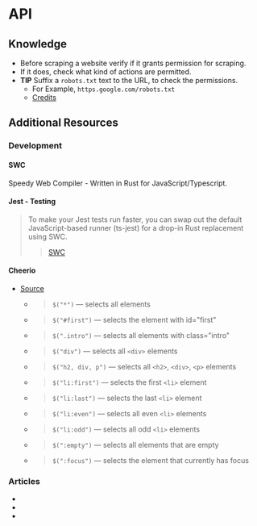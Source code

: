 # API

## Knowledge

- Before scraping a website verify if it grants permission for scraping.
- If it does, check what kind of actions are permitted.
- **TIP** Suffix a `robots.txt` text to the URL, to check the permissions.
  - For Example, `https.google.com/robots.txt`
  - [Credits](https://www.section.io/engineering-education/build-a-web-scraper-using-cheerio/)

## Additional Resources

### Development

#### SWC

Speedy Web Compiler - Written in Rust for JavaScript/Typescript.

#### Jest - Testing

> To make your Jest tests run faster, you can swap out the default JavaScript-based runner (ts-jest) for a drop-in Rust replacement using SWC.
> > [SWC](https://swc.rs/docs/usage/jest)

#### Cheerio

- [Source](https://zetcode.com/javascript/cheerio/)
  - > `$("*")` — selects all elements
  - > `$("#first")` — selects the element with id="first"
  - > `$(".intro")` — selects all elements with class="intro"
  - > `$("div")` — selects all `<div>` elements
  - > `$("h2, div, p")` — selects all `<h2>`, `<div>`, `<p>` elements
  - > `$("li:first")` — selects the first `<li>` element
  - > `$("li:last")` — selects the last `<li>` element
  - > `$("li:even")` — selects all even `<li>` elements
  - > `$("li:odd")` — selects all odd `<li>` elements
  - > `$(":empty")` — selects all elements that are empty
  - > `$(":focus")` — selects the element that currently has focus

### Articles

- [](https://www.freecodecamp.org/news/how-to-scrape-websites-with-node-js-and-cheerio/)
- [](https://zetcode.com/javascript/cheerio/)
- [](https://www.section.io/engineering-education/build-a-web-scraper-using-cheerio/)
